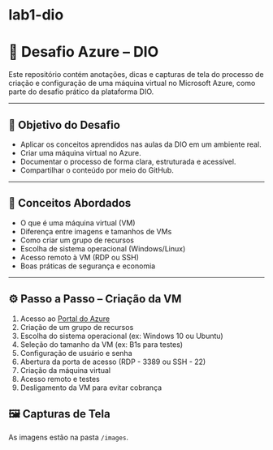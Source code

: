 # lab1-dio
# 🚀 Desafio Azure – DIO

Este repositório contém anotações, dicas e capturas de tela do processo de criação e configuração de uma máquina virtual no Microsoft Azure, como parte do desafio prático da plataforma DIO.

---

## 🎯 Objetivo do Desafio

- Aplicar os conceitos aprendidos nas aulas da DIO em um ambiente real.
- Criar uma máquina virtual no Azure.
- Documentar o processo de forma clara, estruturada e acessível.
- Compartilhar o conteúdo por meio do GitHub.

---

## 🧠 Conceitos Abordados

- O que é uma máquina virtual (VM)
- Diferença entre imagens e tamanhos de VMs
- Como criar um grupo de recursos
- Escolha de sistema operacional (Windows/Linux)
- Acesso remoto à VM (RDP ou SSH)
- Boas práticas de segurança e economia

---

## ⚙️ Passo a Passo – Criação da VM

1. Acesso ao [Portal do Azure](https://portal.azure.com/)
2. Criação de um grupo de recursos
3. Escolha do sistema operacional (ex: Windows 10 ou Ubuntu)
4. Seleção do tamanho da VM (ex: B1s para testes)
5. Configuração de usuário e senha
6. Abertura da porta de acesso (RDP - 3389 ou SSH - 22)
7. Criação da máquina virtual
8. Acesso remoto e testes
9. Desligamento da VM para evitar cobrança


## 🖼️ Capturas de Tela

As imagens estão na pasta `/images`.

